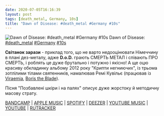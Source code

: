 ```yaml
---
date: 2020-07-05T16:16:39
layout: post
tags: [death_metal, Germany, 10s]
title: "Dawn of Disease: #death_metal #Germany #10s"
---
```

![Dawn of Disease: #death_metal #Germany #10s](/assets/photos/photo_1015@05-07-2020_16-16-39.jpg)
Dawn of Disease: [#death_metal](/tags/#death_metal) [#Germany](/tags/#Germany) [#10s](/tags/#10s)

**Світанок зарази** - приклад того, що не варто недооцінювати Німеччину в плані дез-металу, адже **D.o.D.** грають СМЕРТЬ МЕТАЛ і співають ПРО СМЕРТЬ, і роблять це дуже брутально і потужно і якісно! А ще оцю красиву обкладинку альбому 2012 року &quot;Крипти негниючих&quot;, із трьома зотлілими тілами святенників, намалював Ремі Кувільє (працював із [Viraemia](https://t.me/vast_space_unexplored/3469), [Boris the Blade](https://t.me/vast_space_unexplored/3837)).

Пісня &quot;Позбавлені шкіри і на палях&quot; описує дуже жорстоку й методичну масову страту.

[BANDCAMP](https://dawnofdisease.bandcamp.com/album/crypts-of-the-unrotten) | [APPLE MUSIC](https://music.apple.com/ru/album/crypts-of-the-unrotten/901742496) | [SPOTIFY](https://open.spotify.com/album/4pjUJEJo7VxWLQpVOKKz3w) | [DEEZER](https://www.deezer.com/album/8186936?utm_source=deezer&amp;utm_content=album-8186936&amp;utm_term=1601611822_1593954877&amp;utm_medium=web) | [YOUTUBE MUSIC](https://music.youtube.com/playlist?list=OLAK5uy_l5k_y8tX71rQ9cGA3ZX0d9dAjsR9we9Rs) | [YOUTUBE](https://www.youtube.com/playlist?list=OLAK5uy_l8fzWJ0aWDMcidM_UiEdovjK6YNWv_VwA) | [RUTRACKER](https://rutracker.org/forum/viewtopic.php?t=5246069)